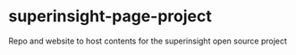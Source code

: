 # superinsight-page-project
Repo and website to host contents for the superinsight open source project 
